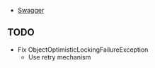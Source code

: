 - [Swagger](localhost:8080/swagger-ui/index.html#/)

## TODO
- Fix ObjectOptimisticLockingFailureException 
  - Use retry mechanism
